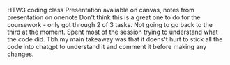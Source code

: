 HTW3 coding class
Presentation avaliable on canvas, notes from presentation on onenote
Don't think this is a great one to do for the coursework - only got through 2 of 3 tasks. Not going to go back to the third at the moment. Spent most of the session trying to understand what the code did. Tbh my main takeaway was that it doens't hurt to stick all the code into chatgpt to understand it and comment it before making any changes. 
